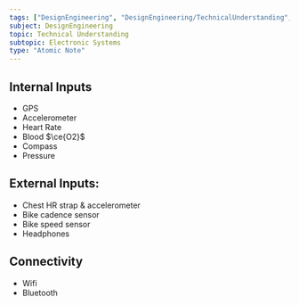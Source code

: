 ```yaml
---
tags: ["DesignEngineering", "DesignEngineering/TechnicalUnderstanding", "DesignEngineering/TechnicalUnderstanding/ElectronicSystems"]
subject: DesignEngineering
topic: Technical Understanding
subtopic: Electronic Systems
type: "Atomic Note"
---
```


## Internal Inputs
 - GPS
 - Accelerometer
 - Heart Rate
 - Blood $\ce{O2}$
 - Compass
 - Pressure
## External Inputs:
 - Chest HR strap & accelerometer
 - Bike cadence sensor
 - Bike speed sensor
 - Headphones
## Connectivity
 - Wifi
 - Bluetooth